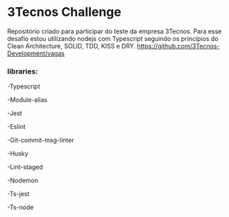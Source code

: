 # 3Tecnos Challenge
Repositório criado para participar do teste da empresa 3Tecnos. Para esse desafio estou utilizando nodejs com Typescript seguindo os princípios do Clean Architecture, SOLID, TDD, KISS e DRY.
https://github.com/3Tecnos-Development/vagas
### libraries:

-Typescript

-Module-alias

-Jest

-Eslint

-Git-commit-msg-linter

-Husky

-Lint-staged   

-Nodemon

-Ts-jest

-Ts-node

